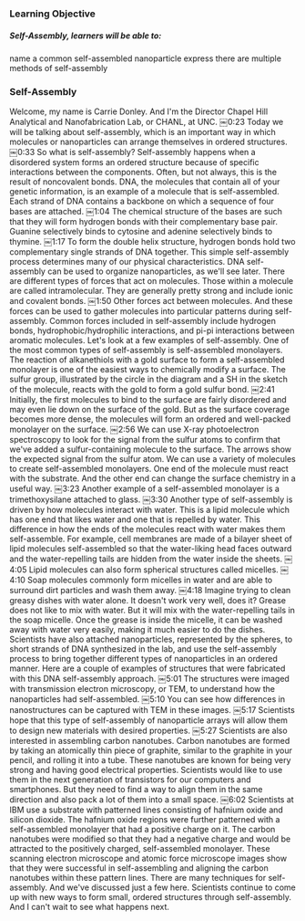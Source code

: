 ### Learning Objective

##### Self-Assembly, learners will be able to:

name a common self-assembled nanoparticle
express there are multiple methods of self-assembly

### Self-Assembly

Welcome, my name is Carrie Donley. And I'm the Director Chapel Hill Analytical and Nanofabrication Lab, or CHANL, at UNC.
￼0:23
Today we will be talking about self-assembly, which is an important way in which molecules or nanoparticles can arrange themselves in ordered structures.
￼0:33
So what is self-assembly? Self-assembly happens when a disordered system forms an ordered structure because of specific interactions between the components. Often, but not always, this is the result of noncovalent bonds. DNA, the molecules that contain all of your genetic information, is an example of a molecule that is self-assembled. Each strand of DNA contains a backbone on which a sequence of four bases are attached.
￼1:04
The chemical structure of the bases are such that they will form hydrogen bonds with their complementary base pair. Guanine selectively binds to cytosine and adenine selectively binds to thymine.
￼1:17
To form the double helix structure, hydrogen bonds hold two complementary single strands of DNA together. This simple self-assembly process determines many of our physical characteristics. DNA self-assembly can be used to organize nanoparticles, as we'll see later. There are different types of forces that act on molecules. Those within a molecule are called intramolecular. They are generally pretty strong and include ionic and covalent bonds.
￼1:50
Other forces act between molecules. And these forces can be used to gather molecules into particular patterns during self-assembly. Common forces included in self-assembly include hydrogen bonds, hydrophobic/hydrophilic interactions, and pi-pi interactions between aromatic molecules. Let's look at a few examples of self-assembly. One of the most common types of self-assembly is self-assembled monolayers. The reaction of alkanethiols with a gold surface to form a self-assembled monolayer is one of the easiest ways to chemically modify a surface. The sulfur group, illustrated by the circle in the diagram and a SH in the sketch of the molecule, reacts with the gold to form a gold sulfur bond.
￼2:41
Initially, the first molecules to bind to the surface are fairly disordered and may even lie down on the surface of the gold. But as the surface coverage becomes more dense, the molecules will form an ordered and well-packed monolayer on the surface.
￼2:56
We can use X-ray photoelectron spectroscopy to look for the signal from the sulfur atoms to confirm that we've added a sulfur-containing molecule to the surface. The arrows show the expected signal from the sulfur atom. We can use a variety of molecules to create self-assembled monolayers. One end of the molecule must react with the substrate. And the other end can change the surface chemistry in a useful way.
￼3:23
Another example of a self-assembled monolayer is a trimethoxysilane attached to glass.
￼3:30
Another type of self-assembly is driven by how molecules interact with water. This is a lipid molecule which has one end that likes water and one that is repelled by water. This difference in how the ends of the molecules react with water makes them self-assemble. For example, cell membranes are made of a bilayer sheet of lipid molecules self-assembled so that the water-liking head faces outward and the water-repelling tails are hidden from the water inside the sheets.
￼4:05
Lipid molecules can also form spherical structures called micelles.
￼4:10
Soap molecules commonly form micelles in water and are able to surround dirt particles and wash them away.
￼4:18
Imagine trying to clean greasy dishes with water alone. It doesn't work very well, does it? Grease does not like to mix with water. But it will mix with the water-repelling tails in the soap micelle. Once the grease is inside the micelle, it can be washed away with water very easily, making it much easier to do the dishes. Scientists have also attached nanoparticles, represented by the spheres, to short strands of DNA synthesized in the lab, and use the self-assembly process to bring together different types of nanoparticles in an ordered manner. Here are a couple of examples of structures that were fabricated with this DNA self-assembly approach.
￼5:01
The structures were imaged with transmission electron microscopy, or TEM, to understand how the nanoparticles had self-assembled.
￼5:10
You can see how differences in nanostructures can be captured with TEM in these images.
￼5:17
Scientists hope that this type of self-assembly of nanoparticle arrays will allow them to design new materials with desired properties.
￼5:27
Scientists are also interested in assembling carbon nanotubes. Carbon nanotubes are formed by taking an atomically thin piece of graphite, similar to the graphite in your pencil, and rolling it into a tube. These nanotubes are known for being very strong and having good electrical properties. Scientists would like to use them in the next generation of transistors for our computers and smartphones. But they need to find a way to align them in the same direction and also pack a lot of them into a small space.
￼6:02
Scientists at IBM use a substrate with patterned lines consisting of hafnium oxide and silicon dioxide. The hafnium oxide regions were further patterned with a self-assembled monolayer that had a positive charge on it. The carbon nanotubes were modified so that they had a negative charge and would be attracted to the positively charged, self-assembled monolayer. These scanning electron microscope and atomic force microscope images show that they were successful in self-assembling and aligning the carbon nanotubes within these pattern lines. There are many techniques for self-assembly. And we've discussed just a few here. Scientists continue to come up with new ways to form small, ordered structures through self-assembly. And I can't wait to see what happens next.

